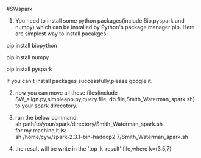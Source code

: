 #SWspark
1. You need to install some python packages(include Bio,pyspark and numpy)
which can be installed by Python's package manager pip.
Here are simplest way to install pacakges:

pip install biopython  

pip install numpy   

pip install pyspark  

If you can't install packages successfully,please google it.

2. now you can move all these files(include SW_align.py,simpleapp.py,query.file,
db.file,Smith_Waterman_spark.sh) to your spark direcotory.

3. run the below command:  
sh path/to/your/spark/directory/Smith_Waterman_spark.sh  
for my machine,it is:  
sh /home/cyw/spark-2.3.1-bin-hadoop2.7/Smith_Waterman_spark.sh

4. the result will be write in the 'top_k_result' file,where k=(3,5,7)


